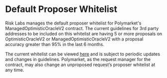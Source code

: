 # Default Proposer Whitelist

Risk Labs manages the default proposer whitelist for Polymarket's ManagedOptimisticOracleV2 contract. The current guidelines for 3rd party addresses to be included on this whitelist are having 5 or more proposals on OptimisticOracleV2 or ManagedOptimisticOracleV2 with a proposal accuracy greater than 95% in the last 6 months.

The current whitelist can be viewed [here](https://polygonscan.com/address/0x9f35885ce8f67a942d7b2f4fbf937987da08c463#readContract#F1) and is subject to periodic updates and changes in guidelines. Polymarket, as the request manager for the contract, may also change an unproposed request’s proposer whitelist at any time.
